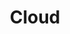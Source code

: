 ---
title: "Cloud"
description: "A category cloud weighted by posts per category."
type: cloud
menu:
  main:
    name: "Cloud"
    title: "Cloud"
    identifier: "cloud"
    url: "/cloud/"
    weight: -100
    params:
      banner: "https://moondeer.blog/uploads/2021/603feff919.jpg"
---